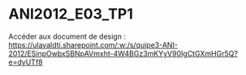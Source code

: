 # ANI2012_E03_TP1
 
 Accéder aux document de design : https://ulavaldti.sharepoint.com/:w:/s/quipe3-ANI-2012/ESinpOwbxSBNpAVmxht-4W4BGz3mKYyV90IgCtGXmHGr5Q?e=dyUTf8
 
 
